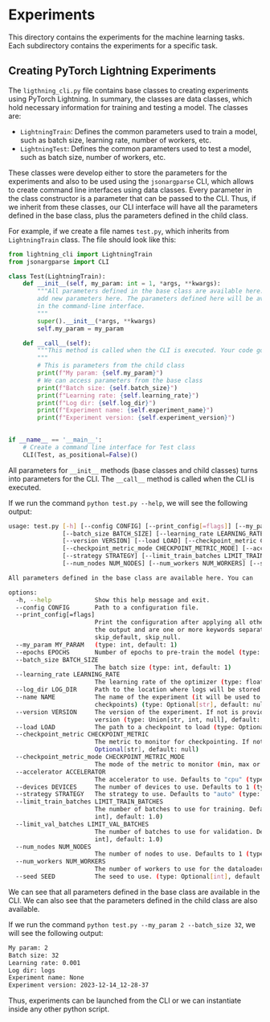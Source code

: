 # Experiments

This directory contains the experiments for the machine learning tasks.
Each subdirectory contains the experiments for a specific task.

## Creating PyTorch Lightning Experiments

The `ligthning_cli.py` file contains base classes to creating experiments using 
PyTorch Lightning. In summary, the classes are data classes, which hold 
necessary information for training and testing a model. The classes are:

- `LightningTrain`: Defines the common parameters used to train a model, such as 
batch size, learning rate, number of workers, etc.
- `LightningTest`: Defines the common parameters used to test a model, such as
batch size, number of workers, etc.


These classes were develop either to store the parameters for the experiments
and also to be used using the `jsonargparse` CLI, which allows to create
command line interfaces using data classes. Every parameter in the class 
constructor is a parameter that can be passed to the CLI. 
Thus, if we inherit from these classes, our CLI interface will have all the
parameters defined in the base class, plus the parameters defined in the
child class.

For example, if we create a file names `test.py`, which inherits from 
`LightningTrain` class. The file should look like this:

```python
from lightning_cli import LightningTrain
from jsonargparse import CLI

class Test(LightningTrain):
    def __init__(self, my_param: int = 1, *args, **kwargs):
        """All parameters defined in the base class are available here. You can
        add new parameters here. The parameters defined here will be available
        in the command-line interface.
        """
        super().__init__(*args, **kwargs)
        self.my_param = my_param

    def __call__(self):
        """This method is called when the CLI is executed. Your code goes here. 
        """
        # This is parameters from the child class
        print(f"My param: {self.my_param}")
        # We can access parameters from the base class
        print(f"Batch size: {self.batch_size}")
        print(f"Learning rate: {self.learning_rate}")
        print(f"Log dir: {self.log_dir}")
        print(f"Experiment name: {self.experiment_name}")
        print(f"Experiment version: {self.experiment_version}")
        

if __name__ == '__main__':
    # Create a command line interface for Test class
    CLI(Test, as_positional=False)()
```

All parameters for `__init__` methods (base classes and child classes) turns 
into parameters for the CLI. The `__call__` method is called when the CLI is
executed. 

If we run the command `python test.py --help`, we will see the following output:

```bash
usage: test.py [-h] [--config CONFIG] [--print_config[=flags]] [--my_param MY_PARAM] [--epochs EPOCHS]
               [--batch_size BATCH_SIZE] [--learning_rate LEARNING_RATE] [--log_dir LOG_DIR] [--name NAME]
               [--version VERSION] [--load LOAD] [--checkpoint_metric CHECKPOINT_METRIC]
               [--checkpoint_metric_mode CHECKPOINT_METRIC_MODE] [--accelerator ACCELERATOR] [--devices DEVICES]
               [--strategy STRATEGY] [--limit_train_batches LIMIT_TRAIN_BATCHES] [--limit_val_batches LIMIT_VAL_BATCHES]
               [--num_nodes NUM_NODES] [--num_workers NUM_WORKERS] [--seed SEED]

All parameters defined in the base class are available here. You can

options:
  -h, --help            Show this help message and exit.
  --config CONFIG       Path to a configuration file.
  --print_config[=flags]
                        Print the configuration after applying all other arguments and exit. The optional flags customizes
                        the output and are one or more keywords separated by comma. The supported flags are: comments,
                        skip_default, skip_null.
  --my_param MY_PARAM   (type: int, default: 1)
  --epochs EPOCHS       Number of epochs to pre-train the model (type: int, default: 1)
  --batch_size BATCH_SIZE
                        The batch size (type: int, default: 1)
  --learning_rate LEARNING_RATE
                        The learning rate of the optimizer (type: float, default: 0.001)
  --log_dir LOG_DIR     Path to the location where logs will be stored (type: str, default: logs)
  --name NAME           The name of the experiment (it will be used to compose the path of the experiments, such as logs and
                        checkpoints) (type: Optional[str], default: null)
  --version VERSION     The version of the experiment. If not is provided the current date and time will be used as the
                        version (type: Union[str, int, null], default: null)
  --load LOAD           The path to a checkpoint to load (type: Optional[str], default: null)
  --checkpoint_metric CHECKPOINT_METRIC
                        The metric to monitor for checkpointing. If not provided, the last model will be saved (type:
                        Optional[str], default: null)
  --checkpoint_metric_mode CHECKPOINT_METRIC_MODE
                        The mode of the metric to monitor (min, max or mean). Defaults to "min" (type: str, default: min)
  --accelerator ACCELERATOR
                        The accelerator to use. Defaults to "cpu" (type: str, default: cpu)
  --devices DEVICES     The number of devices to use. Defaults to 1 (type: int, default: 1)
  --strategy STRATEGY   The strategy to use. Defaults to "auto" (type: str, default: auto)
  --limit_train_batches LIMIT_TRAIN_BATCHES
                        The number of batches to use for training. Defaults to 1.0 (use all batches) (type: Union[float,
                        int], default: 1.0)
  --limit_val_batches LIMIT_VAL_BATCHES
                        The number of batches to use for validation. Defaults to 1.0 (use all batches) (type: Union[float,
                        int], default: 1.0)
  --num_nodes NUM_NODES
                        The number of nodes to use. Defaults to 1 (type: int, default: 1)
  --num_workers NUM_WORKERS
                        The number of workers to use for the dataloader. (type: Optional[int], default: null)
  --seed SEED           The seed to use. (type: Optional[int], default: null)

```

We can see that all parameters defined in the base class are available in the
CLI. We can also see that the parameters defined in the child class are also
available.

If we run the command `python test.py --my_param 2 --batch_size 32`, we will
see the following output:

```bash
My param: 2
Batch size: 32
Learning rate: 0.001
Log dir: logs
Experiment name: None
Experiment version: 2023-12-14_12-28-37
```

Thus, experiments can be launched from the CLI or we can instantiate inside any 
other python script.

